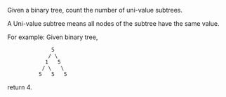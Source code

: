 Given a binary tree, count the number of uni-value subtrees.

A Uni-value subtree means all nodes of the subtree have the same value.

For example:
Given binary tree,
```
              5
             / \
            1   5
           / \   \
          5   5   5
```
return 4.

